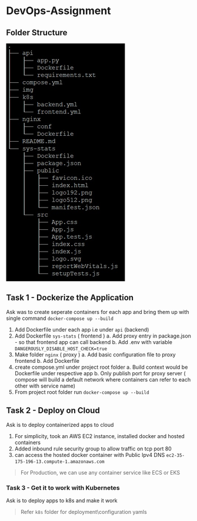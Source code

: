 # DevOps-Assignment


## Folder Structure
![](./img/dir.jpg)

## Task 1 - Dockerize the Application

Ask was to create seperate containers for each app and bring them up with single command `docker-compose up --build`

1. Add Dockerfile under each app i.e under `api` (backend) 
2. Add Dockerfile `sys-stats` ( frontend ) 
	a. Add proxy entry in package.json - so that frontend app can call backend
	b. Add .env with variable `DANGEROUSLY_DISABLE_HOST_CHECK=true` 
3. Make folder `nginx` ( proxy )
	a. Add basic configuration file to proxy frontend
	b. Add Dockerfile
4. create compose.yml under project root folder
	a. Build context would be Dockerfile under respective app
	b. Only publish port for proxy server ( compose will build a default network where containers can refer to each other with service name)
5. From project root folder run `docker-compose up --build`
 
## Task 2 - Deploy on Cloud

Ask is to deploy containerized apps to cloud

1. For simplicity, took an AWS EC2 instance, installed docker and hosted containers 
2. Added inbound rule security group to allow traffic on tcp port 80
3. can access the hosted docker container with Public Ipv4 DNS `ec2-35-175-196-13.compute-1.amazonaws.com`

> For Production, we can use any container service like ECS or EKS


### Task 3 - Get it to work with Kubernetes

Ask is to deploy apps to k8s and make it work




> Refer `k8s` folder for deployment\configuration yamls

